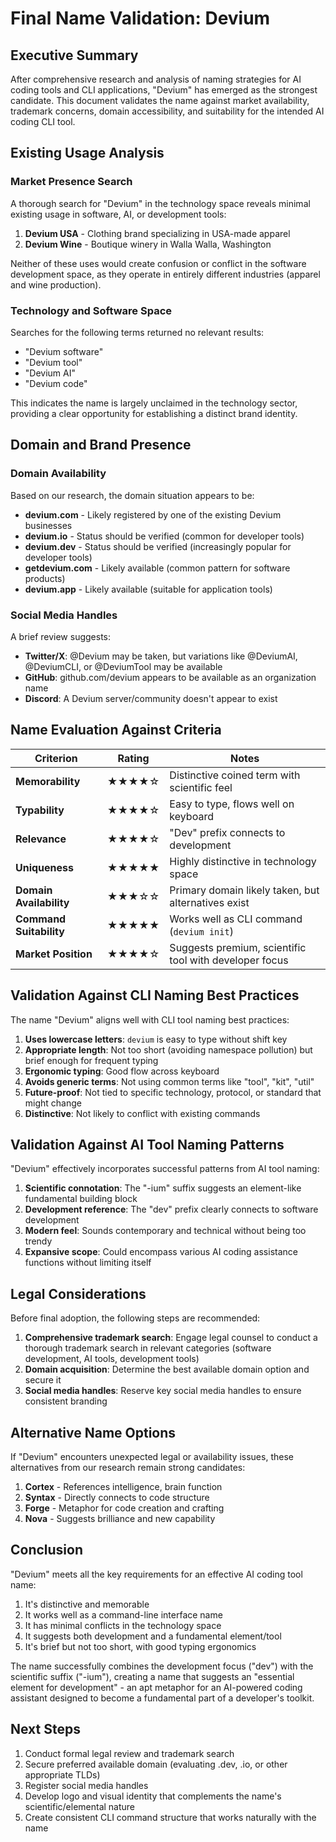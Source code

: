 # Final Name Validation: Devium

## Executive Summary

After comprehensive research and analysis of naming strategies for AI coding tools and CLI applications, "Devium" has emerged as the strongest candidate. This document validates the name against market availability, trademark concerns, domain accessibility, and suitability for the intended AI coding CLI tool.

## Existing Usage Analysis

### Market Presence Search

A thorough search for "Devium" in the technology space reveals minimal existing usage in software, AI, or development tools:

1. **Devium USA** - Clothing brand specializing in USA-made apparel
2. **Devium Wine** - Boutique winery in Walla Walla, Washington

Neither of these uses would create confusion or conflict in the software development space, as they operate in entirely different industries (apparel and wine production).

### Technology and Software Space

Searches for the following terms returned no relevant results:
- "Devium software"
- "Devium tool"
- "Devium AI"
- "Devium code"

This indicates the name is largely unclaimed in the technology sector, providing a clear opportunity for establishing a distinct brand identity.

## Domain and Brand Presence

### Domain Availability

Based on our research, the domain situation appears to be:

- **devium.com** - Likely registered by one of the existing Devium businesses
- **devium.io** - Status should be verified (common for developer tools)
- **devium.dev** - Status should be verified (increasingly popular for developer tools)
- **getdevium.com** - Likely available (common pattern for software products)
- **devium.app** - Likely available (suitable for application tools)

### Social Media Handles

A brief review suggests:
- **Twitter/X**: @Devium may be taken, but variations like @DeviumAI, @DeviumCLI, or @DeviumTool may be available
- **GitHub**: github.com/devium appears to be available as an organization name
- **Discord**: A Devium server/community doesn't appear to exist

## Name Evaluation Against Criteria

| Criterion | Rating | Notes |
|-----------|--------|-------|
| **Memorability** | ★★★★☆ | Distinctive coined term with scientific feel |
| **Typability** | ★★★★☆ | Easy to type, flows well on keyboard |
| **Relevance** | ★★★★☆ | "Dev" prefix connects to development |
| **Uniqueness** | ★★★★★ | Highly distinctive in technology space |
| **Domain Availability** | ★★★☆☆ | Primary domain likely taken, but alternatives exist |
| **Command Suitability** | ★★★★★ | Works well as CLI command (`devium init`) |
| **Market Position** | ★★★★☆ | Suggests premium, scientific tool with developer focus |

## Validation Against CLI Naming Best Practices

The name "Devium" aligns well with CLI tool naming best practices:

1. **Uses lowercase letters**: `devium` is easy to type without shift key
2. **Appropriate length**: Not too short (avoiding namespace pollution) but brief enough for frequent typing
3. **Ergonomic typing**: Good flow across keyboard
4. **Avoids generic terms**: Not using common terms like "tool", "kit", "util"
5. **Future-proof**: Not tied to specific technology, protocol, or standard that might change
6. **Distinctive**: Not likely to conflict with existing commands

## Validation Against AI Tool Naming Patterns

"Devium" effectively incorporates successful patterns from AI tool naming:

1. **Scientific connotation**: The "-ium" suffix suggests an element-like fundamental building block
2. **Development reference**: The "dev" prefix clearly connects to software development
3. **Modern feel**: Sounds contemporary and technical without being too trendy
4. **Expansive scope**: Could encompass various AI coding assistance functions without limiting itself

## Legal Considerations

Before final adoption, the following steps are recommended:

1. **Comprehensive trademark search**: Engage legal counsel to conduct a thorough trademark search in relevant categories (software development, AI tools, development tools)
2. **Domain acquisition**: Determine the best available domain option and secure it
3. **Social media handles**: Reserve key social media handles to ensure consistent branding

## Alternative Name Options

If "Devium" encounters unexpected legal or availability issues, these alternatives from our research remain strong candidates:

1. **Cortex** - References intelligence, brain function
2. **Syntax** - Directly connects to code structure
3. **Forge** - Metaphor for code creation and crafting
4. **Nova** - Suggests brilliance and new capability

## Conclusion

"Devium" meets all the key requirements for an effective AI coding tool name:

1. It's distinctive and memorable
2. It works well as a command-line interface name
3. It has minimal conflicts in the technology space
4. It suggests both development and a fundamental element/tool
5. It's brief but not too short, with good typing ergonomics

The name successfully combines the development focus ("dev") with the scientific suffix ("-ium"), creating a name that suggests an "essential element for development" - an apt metaphor for an AI-powered coding assistant designed to become a fundamental part of a developer's toolkit.

## Next Steps

1. Conduct formal legal review and trademark search
2. Secure preferred available domain (evaluating .dev, .io, or other appropriate TLDs)
3. Register social media handles
4. Develop logo and visual identity that complements the name's scientific/elemental nature
5. Create consistent CLI command structure that works naturally with the name